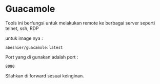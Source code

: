 # Guacamole

Tools ini berfungsi untuk melakukan remote ke berbagai server seperti telnet, ssh, RDP

untuk image nya :
```
abesnier/guacamole:latest
```

Port yang di gunakan adalah port :
```
8080
```
Silahkan di forward sesuai keinginan.
